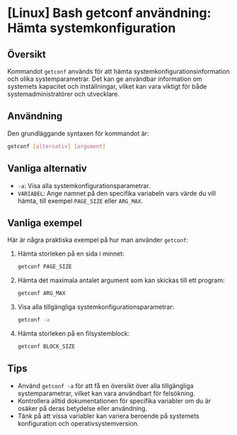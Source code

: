 # [Linux] Bash getconf användning: Hämta systemkonfiguration

## Översikt
Kommandot `getconf` används för att hämta systemkonfigurationsinformation och olika systemparametrar. Det kan ge användbar information om systemets kapacitet och inställningar, vilket kan vara viktigt för både systemadministratörer och utvecklare.

## Användning
Den grundläggande syntaxen för kommandot är:

```bash
getconf [alternativ] [argument]
```

## Vanliga alternativ
- `-a`: Visa alla systemkonfigurationsparametrar.
- `VARIABEL`: Ange namnet på den specifika variabeln vars värde du vill hämta, till exempel `PAGE_SIZE` eller `ARG_MAX`.

## Vanliga exempel
Här är några praktiska exempel på hur man använder `getconf`:

1. Hämta storleken på en sida i minnet:
   ```bash
   getconf PAGE_SIZE
   ```

2. Hämta det maximala antalet argument som kan skickas till ett program:
   ```bash
   getconf ARG_MAX
   ```

3. Visa alla tillgängliga systemkonfigurationsparametrar:
   ```bash
   getconf -a
   ```

4. Hämta storleken på en filsystemblock:
   ```bash
   getconf BLOCK_SIZE
   ```

## Tips
- Använd `getconf -a` för att få en översikt över alla tillgängliga systemparametrar, vilket kan vara användbart för felsökning.
- Kontrollera alltid dokumentationen för specifika variabler om du är osäker på deras betydelse eller användning.
- Tänk på att vissa variabler kan variera beroende på systemets konfiguration och operativsystemversion.